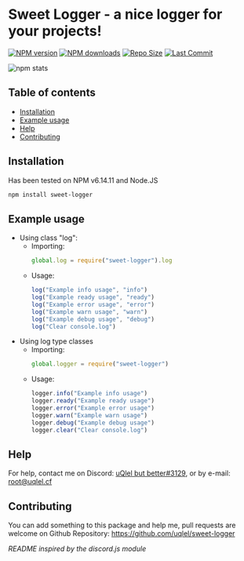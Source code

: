 # Sweet Logger - a nice logger for your projects!

<a href="https://www.npmjs.com/package/sweet-logger"><img src="https://img.shields.io/npm/v/sweet-logger.js.svg?maxAge=3600" alt="NPM version" /></a>
<a href="https://www.npmjs.com/package/sweet-logger"><img src="https://img.shields.io/npm/dt/sweet-logger.svg?maxAge=3600" alt="NPM downloads" /></a>
<a href="https://github.com/uqlel/sweet-logger/"><img src="https://img.shields.io/github/repo-size/uqlel/sweet-logger" alt="Repo Size" /></a>
<a href="https://github.com/uqlel/sweet-logger/"><img src="https://img.shields.io/github/last-commit/uqlel/sweet-logger" alt="Last Commit" /></a>



![npm stats](https://nodei.co/npm/sweet-logger.png?downloads=true&stars=true)

## Table of contents
- [Installation](#installation)
- [Example usage](#example)
- [Help](#help)
- [Contributing](#contributing)
## Installation

Has been tested on NPM v6.14.11 and Node.JS
```bash
npm install sweet-logger
```

## Example usage

- Using class "log":
    - Importing:
        ```js
        global.log = require("sweet-logger").log
        ```
    - Usage:
        ```js
        log("Example info usage", "info")
        log("Example ready usage", "ready")
        log("Example error usage", "error")
        log("Example warn usage", "warn")
        log("Example debug usage", "debug")
        log("Clear console.log")
        ```
- Using log type classes
    - Importing:
        ```js
        global.logger = require("sweet-logger")
        ```
    - Usage:
        ```js
        logger.info("Example info usage")
        logger.ready("Example ready usage")
        logger.error("Example error usage")
        logger.warn("Example warn usage")
        logger.debug("Example debug usage")
        logger.clear("Clear console.log")
        ```

## Help

For help, contact me on Discord: [uQlel but better#3129](https://discord.com/users/822461337120538654), or by e-mail: root@uqlel.cf

## Contributing

You can add something to this package and help me, pull requests are welcome on Github Repository: https://github.com/uqlel/sweet-logger

*README inspired by the discord.js module*